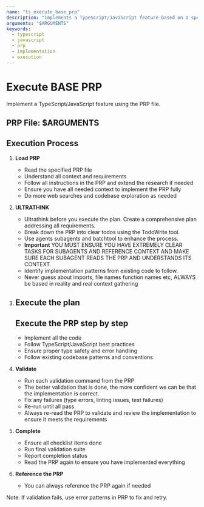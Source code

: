 ```yaml
---
name: "ts_execute_base_prp"
description: "Implements a TypeScript/JavaScript feature based on a specified Product Requirements Prompt (PRP) file."
arguments: "$ARGUMENTS"
keywords:
  - typescript
  - javascript
  - prp
  - implementation
  - execution
---
```


# Execute BASE PRP

Implement a TypeScript/JavaScript feature using the PRP file.

## PRP File: $ARGUMENTS

## Execution Process

1. **Load PRP**
   - Read the specified PRP file
   - Understand all context and requirements
   - Follow all instructions in the PRP and extend the research if needed
   - Ensure you have all needed context to implement the PRP fully
   - Do more web searches and codebase exploration as needed

2. **ULTRATHINK**
   - Ultrathink before you execute the plan. Create a comprehensive plan addressing all requirements.
   - Break down the PRP into clear todos using the TodoWrite tool.
   - Use agents subagents and batchtool to enhance the process.
   - **Important** YOU MUST ENSURE YOU HAVE EXTREMELY CLEAR TASKS FOR SUBAGENTS AND REFERENCE CONTEXT AND MAKE SURE EACH SUBAGENT READS THE PRP AND UNDERSTANDS ITS CONTEXT.
   - Identify implementation patterns from existing code to follow.
   - Never guess about imports, file names function names etc, ALWAYS be based in reality and real context gathering

3. ## **Execute the plan**

   ## Execute the PRP step by step
   - Implement all the code
   - Follow TypeScript/JavaScript best practices
   - Ensure proper type safety and error handling
   - Follow existing codebase patterns and conventions

4. **Validate**
   - Run each validation command from the PRP
   - The better validation that is done, the more confident we can be that the implementation is correct.
   - Fix any failures (type errors, linting issues, test failures)
   - Re-run until all pass
   - Always re-read the PRP to validate and review the implementation to ensure it meets the requirements

5. **Complete**
   - Ensure all checklist items done
   - Run final validation suite
   - Report completion status
   - Read the PRP again to ensure you have implemented everything

6. **Reference the PRP**
   - You can always reference the PRP again if needed

Note: If validation fails, use error patterns in PRP to fix and retry.